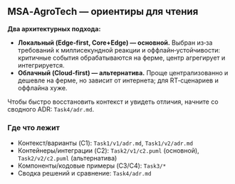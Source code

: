 ## MSA‑AgroTech — ориентиры для чтения

**Два архитектурных подхода:**
- **Локальный (Edge‑first, Core+Edge) — основной.** Выбран из‑за требований к миллисекундной реакции и оффлайн‑устойчивости: критичные события обрабатываются на ферме, центр агрегирует и интегрируется.
- **Облачный (Cloud‑first) — альтернатива.** Проще централизованно и дешевле на ферме, но зависит от интернета; для RT‑сценариев и оффлайна хуже.

Чтобы быстро восстановить контекст и увидеть отличия, начните со сводного ADR: `Task4/adr.md`.

### Где что лежит
- Контекст/варианты (C1): `Task1/v1/adr.md`, `Task1/v2/adr.md`
- Контейнеры/интеграции (C2): `Task2/v1/c2.puml` (основной), `Task2/v2/c2.puml` (альтернатива)
- Компоненты/кодовые примеры (C3/C4): `Task3/*`
- Сводка решений и сравнение: `Task4/adr.md`


